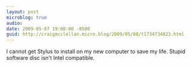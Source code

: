 ```yaml
---
layout: post
microblog: true
audio: 
date: 2009-05-07 19:00:00 -0500
guid: http://craigmcclellan.micro.blog/2009/05/08/t1734734823.html
---
```

I cannot get Stylus to install on my new computer to save my life.  Stupid software disc isn't Intel compatible.

